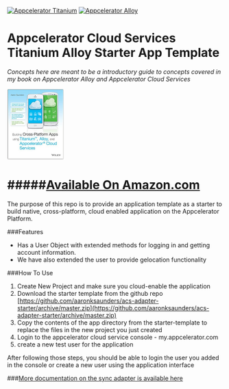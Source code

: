 [![Appcelerator Titanium](http://www-static.appcelerator.com/badges/titanium-git-badge-sq.png)](http://appcelerator.com/titanium/) [![Appcelerator Alloy](http://www-static.appcelerator.com/badges/alloy-git-badge-sq.png)](http://appcelerator.com/alloy/)

Appcelerator Cloud Services Titanium Alloy Starter App Template
===
_Concepts here are meant to be a introductory guide to concepts covered in my book on Appcelerator Alloy and Appcelerator Cloud Services_

![text](https://raw.githubusercontent.com/aaronksaunders/testInClass/master/screens/small_book_cover.png)

#####[Available On Amazon.com](http://www.amazon.com/Building-Cross-Platform-Titanium-Appcelerator-Services/dp/1118673255)
===
The purpose of this repo is to provide an application template as a starter to build native, cross-platform, cloud enabled application on the Appcelerator Platform.

###Features
* Has a User Object with extended methods for logging in and getting account information. 
* We have also extended the user to provide gelocation functionality

###How To Use
1. Create New Project and make sure you cloud-enable the application
1. Download the starter template from the github repo [https://github.com/aaronksaunders/acs-adapter-starter/archive/master.zip](https://github.com/aaronksaunders/acs-adapter-starter/archive/master.zip)
1. Copy the contents of the app directory from the starter-template to replace  the files in the new project you just created
1. Login to the appcelerator cloud service console - my.appcelerator.com
1. create a new test user for the application

After following those steps, you should be able to login the user you added in the console or create a new user using the application interface

###[More documentation on the sync adapter is available here](https://github.com/aaronksaunders/Appcelerator-Cloud-Services-Sync-Adapter/blob/master/README.md)
